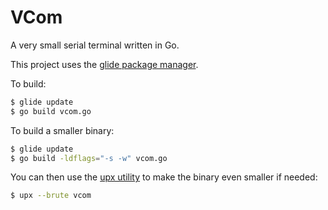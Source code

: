 # VCom
A very small serial terminal written in Go.

This project uses the [glide package manager](https://glide.sh/).

To build:
```bash
$ glide update
$ go build vcom.go
```

To build a smaller binary:
```bash
$ glide update
$ go build -ldflags="-s -w" vcom.go
```

You can then use the [upx utility](https://upx.github.io/) to make the binary even smaller if needed:
```bash
$ upx --brute vcom
```
